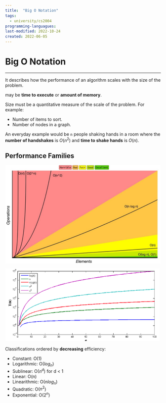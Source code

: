 ```yaml
---
title:  "Big O Notation"
tags:
  - university/cs2004
programming-languagues:
last-modified: 2022-10-24
created: 2022-06-05
---
```

# Big O Notation
---
It describes how the performance of an algorithm scales with the size of the problem.

[](notes/private/work/compiler-optimisation.md#Performance|Performance) may be **time to execute** or **amount of memory**.

Size must be a quantitative measure of the scale of the problem. For example:
- Number of items to sort.
- Number of nodes in a graph.

An everyday example would be `n` people shaking hands in a room where the **number of handshakes** is $O(n^2)$ and **time to shake hands** is $O(n)$.

## Performance Families
![5067FFC5-4A77-4CF9-A02B-8E0619F149B9](notes/images/5067FFC5-4A77-4CF9-A02B-8E0619F149B9.jpeg)

![Screenshot 2022-10-24 at 17.15.36](notes/images/Screenshot%202022-10-24%20at%2017.15.36.png)

Classifications ordered by **decreasing** efficiency:
- Constant: O(1)
- Logarithmic: O($log_n$)
- Sublinear: O($n^d$) for d < 1
- Linear: O(n)
- Linearithmic: O($n log_n$)
- Quadratic: O($n^2$)
- Exponential: O($2^n$)
